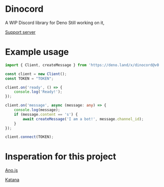 # Dinocord
A WIP Discord library for Deno
Still working on it,

[Support server](https://discord.gg/YpxKYM2cvE)

# Example usage
```typescript
import { Client, createMessage } from 'https://deno.land/x/dinocord@v0.0.3/mod.ts';

const client = new Client();
const TOKEN = "TOKEN";

client.on('ready', () => {
    console.log('Ready!');
});

client.on('message', async (message: any) => {
    console.log(message);
    if (message.content == 's') {
        await createMessage('I am a bot!', message.channel_id);
    }
});

client.connect(TOKEN);
```

# Insperation for this project

[Ano.js](https://github.com/ItsYaBoiElijah11/Ano.js)

[Katana](https://github.com/stuyy/Katana)
